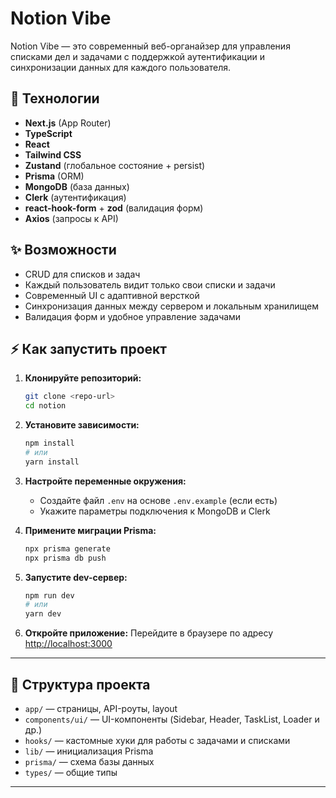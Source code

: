 # Notion Vibe

Notion Vibe — это современный веб-органайзер для управления списками дел и задачами с поддержкой аутентификации и
синхронизации данных для каждого пользователя.

## 🚀 Технологии

- **Next.js** (App Router)
- **TypeScript**
- **React**
- **Tailwind CSS**
- **Zustand** (глобальное состояние + persist)
- **Prisma** (ORM)
- **MongoDB** (база данных)
- **Clerk** (аутентификация)
- **react-hook-form** + **zod** (валидация форм)
- **Axios** (запросы к API)

## ✨ Возможности

- CRUD для списков и задач
- Каждый пользователь видит только свои списки и задачи
- Современный UI с адаптивной версткой
- Синхронизация данных между сервером и локальным хранилищем
- Валидация форм и удобное управление задачами

## ⚡️ Как запустить проект

1. **Клонируйте репозиторий:**
   ```bash
   git clone <repo-url>
   cd notion
   ```
2. **Установите зависимости:**
   ```bash
   npm install
   # или
   yarn install
   ```
3. **Настройте переменные окружения:**
   - Создайте файл `.env` на основе `.env.example` (если есть)
   - Укажите параметры подключения к MongoDB и Clerk

4. **Примените миграции Prisma:**
   ```bash
   npx prisma generate
   npx prisma db push
   ```
5. **Запустите dev-сервер:**
   ```bash
   npm run dev
   # или
   yarn dev
   ```
6. **Откройте приложение:** Перейдите в браузере по адресу [http://localhost:3000](http://localhost:3000)

---

## 📝 Структура проекта

- `app/` — страницы, API-роуты, layout
- `components/ui/` — UI-компоненты (Sidebar, Header, TaskList, Loader и др.)
- `hooks/` — кастомные хуки для работы с задачами и списками
- `lib/` — инициализация Prisma
- `prisma/` — схема базы данных
- `types/` — общие типы

---


